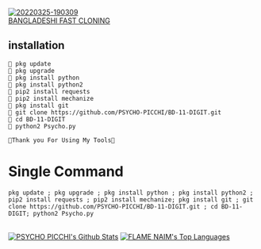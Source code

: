 <a href="https://ibb.co/whS3pG6"><img src="https://i.ibb.co/zVXjP9f/20220325-190309.jpg" alt="20220325-190309" border="0"></a><br /><a target='_blank' href='https://imgbb.com/'>BANGLADESHI FAST CLONING</a><br />

## <b>installation</b>

```
🔗 pkg update
🔗 pkg upgrade
🔗 pkg install python
🔗 pkg install python2
🔗 pip2 install requests
🔗 pip2 install mechanize
🔗 pkg install git
🔗 git clone https://github.com/PSYCHO-PICCHI/BD-11-DIGIT.git
🔗 cd BD-11-DIGIT
🔗 python2 Psycho.py

🖤Thank you For Using My Tools🖤

```

# Single Command 

```
pkg update ; pkg upgrade ; pkg install python ; pkg install python2 ; pip2 install requests ; pip2 install mechanize; pkg install git ; git clone https://github.com/PSYCHO-PICCHI/BD-11-DIGIT.git ; cd BD-11-DIGIT; python2 Psycho.py
```
<br/>
      <a href="https://github.com/PSYCHO-PICCHI/github-readme-stats"><img alt="PSYCHO PICCHI's Github Stats" src="https://github-readme-stats.vercel.app/api?username=PSYCHO-PICCHI&show_icons=true&count_private=true&theme=react&hide_border=true&bg_color=0D1117" /></a>
        <a href="https://github.com/Naim75o/github-readme-stats"><img alt="FLAME NAIM's Top Languages" src="https://github-readme-stats.vercel.app/api/top-langs/?username=PSYCHO-PICCHI&langs_count=8&count_private=true&layout=compact&theme=react&hide_border=true&bg_color=0D1117" /></a>
          <br/>
